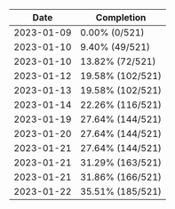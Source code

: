 | Date       | Completion       |
| ---------- | ---------------- |
| 2023-01-09 | 0.00% (0/521)    |
| 2023-01-10 | 9.40% (49/521)   |
| 2023-01-10 | 13.82% (72/521)  |
| 2023-01-12 | 19.58% (102/521) |
| 2023-01-13 | 19.58% (102/521) |
| 2023-01-14 | 22.26% (116/521) |
| 2023-01-19 | 27.64% (144/521) |
| 2023-01-20 | 27.64% (144/521) |
| 2023-01-21 | 27.64% (144/521) |
| 2023-01-21 | 31.29% (163/521) |
| 2023-01-21 | 31.86% (166/521) |
| 2023-01-22 | 35.51% (185/521) |

<!-- Last result: | 2023-01-22 | 35.51% (185/521) | -->